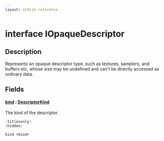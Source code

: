 ```yaml
---
layout: stdlib-reference
---
```


# interface IOpaqueDescriptor

## Description

Represents an opaque descriptor type, such as textures, samplers, and buffers etc,
whose size may be undefined and can't be directly accessed as ordinary data.


## Fields

####  <a id="decl-kind"></a>[kind](.html) : [DescriptorKind](../types/descriptorkind-0a/index.html)
The kind of the descriptor.



```{toctree}
:titlesonly:
:hidden:

kind <kind>
```
